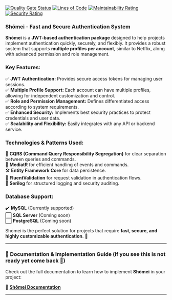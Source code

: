 ﻿[![Quality Gate Status](https://sonarq.abreuhd.com/api/project_badges/measure?project=Auth&metric=alert_status&token=sqb_d7c96802205a85dff2eb2159c2a338f4f5f7565a)](https://sonarq.abreuhd.com/dashboard?id=Auth) 
[![Lines of Code](https://sonarq.abreuhd.com/api/project_badges/measure?project=Auth&metric=ncloc&token=sqb_d7c96802205a85dff2eb2159c2a338f4f5f7565a)](https://sonarq.abreuhd.com/dashboard?id=Auth)
[![Maintainability Rating](https://sonarq.abreuhd.com/api/project_badges/measure?project=Auth&metric=software_quality_maintainability_rating&token=sqb_d7c96802205a85dff2eb2159c2a338f4f5f7565a)](https://sonarq.abreuhd.com/dashboard?id=Auth)
[![Security Rating](https://sonarq.abreuhd.com/api/project_badges/measure?project=Auth&metric=software_quality_security_rating&token=sqb_d7c96802205a85dff2eb2159c2a338f4f5f7565a)](https://sonarq.abreuhd.com/dashboard?id=Auth)

### **Shōmei - Fast and Secure Authentication System**  

**Shōmei** is a **JWT-based authentication package** designed to help projects implement authentication quickly, securely, and flexibly. It provides a robust system that supports **multiple profiles per account**, similar to Netflix, along with advanced permission and role management.  

### **Key Features:**  
✅ **JWT Authentication:** Provides secure access tokens for managing user sessions.  
✅ **Multiple Profile Support:** Each account can have multiple profiles, allowing for independent customization and control.  
✅ **Role and Permission Management:** Defines differentiated access according to system requirements.  
✅ **Enhanced Security:** Implements best security practices to protect credentials and user data.  
✅ **Scalability and Flexibility:** Easily integrates with any API or backend service.  

### **Technologies & Patterns Used:**  
🚀 **CQRS (Command Query Responsibility Segregation)** for clear separation between queries and commands.  
🔄 **MediatR** for efficient handling of events and commands.  
🛠 **Entity Framework Core** for data persistence.  
🔐 **FluentValidation** for request validation in authentication flows.  
📢 **Serilog** for structured logging and security auditing.  

### **Database Support:**  
✔️ **MySQL** (Currently supported)  
⬜ **SQL Server** (Coming soon)  
⬜ **PostgreSQL** (Coming soon)  

Shōmei is the perfect solution for projects that require **fast, secure, and highly customizable authentication**. 🚀

---

### **📖 Documentation & Implementation Guide (if you see this is not ready yet come back 👻)**  
Check out the full documentation to learn how to implement **Shōmei** in your project:  

🔗 [**Shōmei Documentation**](https://shomei.abreuhd.com/)  

---
